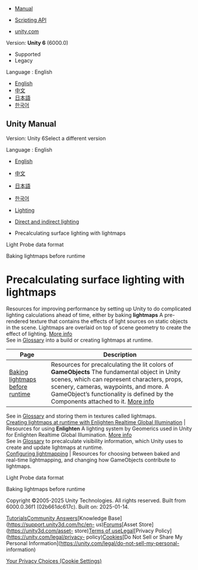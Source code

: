 [](https://docs.unity3d.com)

  * [Manual](../Manual/index.html)
  * [Scripting API](../ScriptReference/index.html)

  * [unity.com](https://unity.com/)

Version: **Unity 6** (6000.0)

  * Supported
  * Legacy

Language : English

  * [English](/Manual/Lightmapping-landing.html)
  * [中文](/cn/current/Manual/Lightmapping-landing.html)
  * [日本語](/ja/current/Manual/Lightmapping-landing.html)
  * [한국어](/kr/current/Manual/Lightmapping-landing.html)

[](https://docs.unity3d.com)

## Unity Manual

Version: Unity 6Select a different version

Language : English

  * [English](/Manual/Lightmapping-landing.html)
  * [中文](/cn/current/Manual/Lightmapping-landing.html)
  * [日本語](/ja/current/Manual/Lightmapping-landing.html)
  * [한국어](/kr/current/Manual/Lightmapping-landing.html)

  * [Lighting](LightingOverview.html)
  * [Direct and indirect lighting](direct-and-indirect-lighting.html)
  * Precalculating surface lighting with lightmaps

[](LightProbes-TechnicalInformation.html)

Light Probe data format

[](Lightmapping-baking-before-runtime.html)

Baking lightmaps before runtime

# Precalculating surface lighting with lightmaps

Resources for improving performance by setting up Unity to do complicated
lighting calculations ahead of time, either by baking **lightmaps** A pre-
rendered texture that contains the effects of light sources on static objects
in the scene. Lightmaps are overlaid on top of scene geometry to create the
effect of lighting. [More info](Lightmapping.html)  
See in [Glossary](Glossary.html#Lightmap) into a build or creating lightmaps
at runtime.

**Page** | **Description**  
---|---  
[Baking lightmaps before runtime](Lightmapping-baking-before-runtime.html) | Resources for precalculating the lit colors of **GameObjects** The fundamental object in Unity scenes, which can represent characters, props, scenery, cameras, waypoints, and more. A GameObject’s functionality is defined by the Components attached to it. [More info](class-GameObject.html)  
See in [Glossary](Glossary.html#GameObject) and storing them in textures
called lightmaps.  
[Creating lightmaps at runtime with Enlighten Realtime Global Illumination](realtime-gi-using-enlighten-landing.html) | Resources for using **Enlighten** A lighting system by Geomerics used in Unity for Enlighten Realtime Global Illumination. [More info](https://www.siliconstudio.co.jp/en/products-service/enlighten/)  
See in [Glossary](Glossary.html#Enlighten) to precalculate visibility
information, which Unity uses to create and update lightmaps at runtime.  
[Configuring lightmapping](configure-lightmapping-settings.html) | Resources for choosing between baked and real-time lightmapping, and changing how GameObjects contribute to lightmaps.  
  
[](LightProbes-TechnicalInformation.html)

Light Probe data format

[](Lightmapping-baking-before-runtime.html)

Baking lightmaps before runtime

Copyright ©2005-2025 Unity Technologies. All rights reserved. Built from
6000.0.36f1 (02b661dc617c). Built on: 2025-01-14.

[Tutorials](https://learn.unity.com/)[Community
Answers](https://answers.unity3d.com)[Knowledge
Base](https://support.unity3d.com/hc/en-
us)[Forums](https://forum.unity3d.com)[Asset Store](https://unity3d.com/asset-
store)[Terms of
use](https://docs.unity3d.com/Manual/TermsOfUse.html)[Legal](https://unity.com/legal)[Privacy
Policy](https://unity.com/legal/privacy-
policy)[Cookies](https://unity.com/legal/cookie-policy)[Do Not Sell or Share
My Personal Information](https://unity.com/legal/do-not-sell-my-personal-
information)

[Your Privacy Choices (Cookie Settings)](javascript:void\(0\);)

